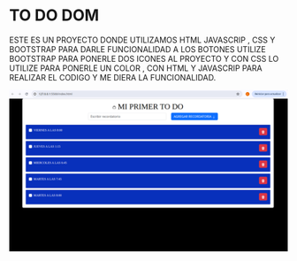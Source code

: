 # TO DO DOM 
ESTE ES UN PROYECTO DONDE UTILIZAMOS HTML JAVASCRIP , CSS Y BOOTSTRAP PARA DARLE FUNCIONALIDAD  A LOS BOTONES UTILIZE BOOTSTRAP PARA PONERLE DOS ICONES AL PROYECTO Y CON CSS LO UTILIZE PARA PONERLE UN COLOR , CON HTML Y JAVASCRIP PARA REALIZAR EL CODIGO Y ME DIERA LA FUNCIONALIDAD.

![DEMO](image.png)